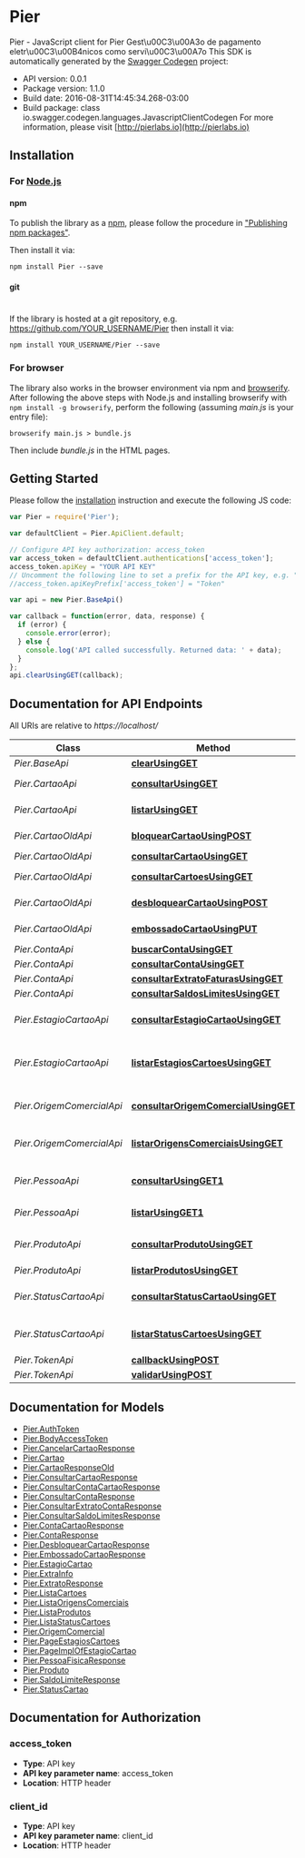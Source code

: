 # Pier

Pier - JavaScript client for Pier
Gest\u00C3\u00A3o de pagamento eletr\u00C3\u00B4nicos como servi\u00C3\u00A7o
This SDK is automatically generated by the [Swagger Codegen](https://github.com/swagger-api/swagger-codegen) project:

- API version: 0.0.1
- Package version: 1.1.0
- Build date: 2016-08-31T14:45:34.268-03:00
- Build package: class io.swagger.codegen.languages.JavascriptClientCodegen
For more information, please visit [http://pierlabs.io](http://pierlabs.io)

## Installation

### For [Node.js](https://nodejs.org/)

#### npm

To publish the library as a [npm](https://www.npmjs.com/),
please follow the procedure in ["Publishing npm packages"](https://docs.npmjs.com/getting-started/publishing-npm-packages).

Then install it via:

```shell
npm install Pier --save
```

#### git
#
If the library is hosted at a git repository, e.g.
https://github.com/YOUR_USERNAME/Pier
then install it via:

```shell
npm install YOUR_USERNAME/Pier --save
```

### For browser

The library also works in the browser environment via npm and [browserify](http://browserify.org/). After following
the above steps with Node.js and installing browserify with `npm install -g browserify`,
perform the following (assuming *main.js* is your entry file):

```shell
browserify main.js > bundle.js
```

Then include *bundle.js* in the HTML pages.

## Getting Started

Please follow the [installation](#installation) instruction and execute the following JS code:

```javascript
var Pier = require('Pier');

var defaultClient = Pier.ApiClient.default;

// Configure API key authorization: access_token
var access_token = defaultClient.authentications['access_token'];
access_token.apiKey = "YOUR API KEY"
// Uncomment the following line to set a prefix for the API key, e.g. "Token" (defaults to null)
//access_token.apiKeyPrefix['access_token'] = "Token"

var api = new Pier.BaseApi()

var callback = function(error, data, response) {
  if (error) {
    console.error(error);
  } else {
    console.log('API called successfully. Returned data: ' + data);
  }
};
api.clearUsingGET(callback);

```

## Documentation for API Endpoints

All URIs are relative to *https://localhost/*

Class | Method | HTTP request | Description
------------ | ------------- | ------------- | -------------
*Pier.BaseApi* | [**clearUsingGET**](docs/BaseApi.md#clearUsingGET) | **GET** /api/bases/clear | /bases/clear
*Pier.CartaoApi* | [**consultarUsingGET**](docs/CartaoApi.md#consultarUsingGET) | **GET** /api/cartoes/{id_cartao} | Apresenta os dados de um determinado Cart\u00C3\u00A3o
*Pier.CartaoApi* | [**listarUsingGET**](docs/CartaoApi.md#listarUsingGET) | **GET** /api/cartoes | Lista os Cart\u00C3\u00B5es gerados pelo Emissor
*Pier.CartaoOldApi* | [**bloquearCartaoUsingPOST**](docs/CartaoOldApi.md#bloquearCartaoUsingPOST) | **POST** /api/contas/{idConta}/cartoes/{idCartao}/bloquear | Bloqueia um cart\u00C3\u00A3o
*Pier.CartaoOldApi* | [**consultarCartaoUsingGET**](docs/CartaoOldApi.md#consultarCartaoUsingGET) | **GET** /api/contas/{idConta}/cartoes/{idCartao} | Retorna um cart\u00C3\u00A3o
*Pier.CartaoOldApi* | [**consultarCartoesUsingGET**](docs/CartaoOldApi.md#consultarCartoesUsingGET) | **GET** /api/contas/{idConta}/cartoes | Retorna todos os cart\u00C3\u00B5es
*Pier.CartaoOldApi* | [**desbloquearCartaoUsingPOST**](docs/CartaoOldApi.md#desbloquearCartaoUsingPOST) | **POST** /api/contas/{idConta}/cartoes/{idCartao}/desbloquear | Desbloqueia um cart\u00C3\u00A3o
*Pier.CartaoOldApi* | [**embossadoCartaoUsingPUT**](docs/CartaoOldApi.md#embossadoCartaoUsingPUT) | **PUT** /api/contas/{idConta}/cartoes/{idCartao}/embossado | Embossado
*Pier.ContaApi* | [**buscarContaUsingGET**](docs/ContaApi.md#buscarContaUsingGET) | **GET** /api/contas/buscar | Buscar contas
*Pier.ContaApi* | [**consultarContaUsingGET**](docs/ContaApi.md#consultarContaUsingGET) | **GET** /api/contas/{idConta} | Retorna uma conta
*Pier.ContaApi* | [**consultarExtratoFaturasUsingGET**](docs/ContaApi.md#consultarExtratoFaturasUsingGET) | **GET** /api/contas/{idConta}/faturas | Retorna os extratos
*Pier.ContaApi* | [**consultarSaldosLimitesUsingGET**](docs/ContaApi.md#consultarSaldosLimitesUsingGET) | **GET** /api/contas/{idConta}/limites | Retorna o limite
*Pier.EstagioCartaoApi* | [**consultarEstagioCartaoUsingGET**](docs/EstagioCartaoApi.md#consultarEstagioCartaoUsingGET) | **GET** /api/estagios-cartoes/{id_estagio_cartao} | Apresenta os dados de um determinado Estagio Cart\u00C3\u00A3o 
*Pier.EstagioCartaoApi* | [**listarEstagiosCartoesUsingGET**](docs/EstagioCartaoApi.md#listarEstagiosCartoesUsingGET) | **GET** /api/estagios-cartoes | Lista as op\u00C3\u00A7\u00C3\u00B5es de Est\u00C3\u00A1gios do Cart\u00C3\u00A3o 
*Pier.OrigemComercialApi* | [**consultarOrigemComercialUsingGET**](docs/OrigemComercialApi.md#consultarOrigemComercialUsingGET) | **GET** /api/origens-comerciais/{id_origem_comercial} | Opera\u00C3\u00A7\u00C3\u00A3o utilizada para consultar uma determinada Origem Comercial 
*Pier.OrigemComercialApi* | [**listarOrigensComerciaisUsingGET**](docs/OrigemComercialApi.md#listarOrigensComerciaisUsingGET) | **GET** /api/origens-comerciais | Opera\u00C3\u00A7\u00C3\u00A3o utilizada para listar Origens Comerciais 
*Pier.PessoaApi* | [**consultarUsingGET1**](docs/PessoaApi.md#consultarUsingGET1) | **GET** /api/pessoas/{id_origem_comercial} | Opera\u00C3\u00A7\u00C3\u00A3o utilizada para consultar uma determinada Origem Comercial 
*Pier.PessoaApi* | [**listarUsingGET1**](docs/PessoaApi.md#listarUsingGET1) | **GET** /api/pessoas | Lista as Pessoas cadastradas no Emissor
*Pier.ProdutoApi* | [**consultarProdutoUsingGET**](docs/ProdutoApi.md#consultarProdutoUsingGET) | **GET** /api/produtos/{id_origem_comercial} | Opera\u00C3\u00A7\u00C3\u00A3o utilizada para consultar uma determinada Origem Comercial 
*Pier.ProdutoApi* | [**listarProdutosUsingGET**](docs/ProdutoApi.md#listarProdutosUsingGET) | **GET** /api/produtos | Lista os Produtos do Emissor
*Pier.StatusCartaoApi* | [**consultarStatusCartaoUsingGET**](docs/StatusCartaoApi.md#consultarStatusCartaoUsingGET) | **GET** /api/status-cartoes/{id_status_cartao} | Apresenta os dados de um determinado Status Cart\u00C3\u00A3o 
*Pier.StatusCartaoApi* | [**listarStatusCartoesUsingGET**](docs/StatusCartaoApi.md#listarStatusCartoesUsingGET) | **GET** /api/status-cartoes | Lista as op\u00C3\u00A7\u00C3\u00B5es de Status do Cart\u00C3\u00A3o 
*Pier.TokenApi* | [**callbackUsingPOST**](docs/TokenApi.md#callbackUsingPOST) | **POST** /api/tokens/callback | /tokens/callback
*Pier.TokenApi* | [**validarUsingPOST**](docs/TokenApi.md#validarUsingPOST) | **POST** /api/tokens/validar | /tokens/validar


## Documentation for Models

 - [Pier.AuthToken](docs/AuthToken.md)
 - [Pier.BodyAccessToken](docs/BodyAccessToken.md)
 - [Pier.CancelarCartaoResponse](docs/CancelarCartaoResponse.md)
 - [Pier.Cartao](docs/Cartao.md)
 - [Pier.CartaoResponseOld](docs/CartaoResponseOld.md)
 - [Pier.ConsultarCartaoResponse](docs/ConsultarCartaoResponse.md)
 - [Pier.ConsultarContaCartaoResponse](docs/ConsultarContaCartaoResponse.md)
 - [Pier.ConsultarContaResponse](docs/ConsultarContaResponse.md)
 - [Pier.ConsultarExtratoContaResponse](docs/ConsultarExtratoContaResponse.md)
 - [Pier.ConsultarSaldoLimitesResponse](docs/ConsultarSaldoLimitesResponse.md)
 - [Pier.ContaCartaoResponse](docs/ContaCartaoResponse.md)
 - [Pier.ContaResponse](docs/ContaResponse.md)
 - [Pier.DesbloquearCartaoResponse](docs/DesbloquearCartaoResponse.md)
 - [Pier.EmbossadoCartaoResponse](docs/EmbossadoCartaoResponse.md)
 - [Pier.EstagioCartao](docs/EstagioCartao.md)
 - [Pier.ExtraInfo](docs/ExtraInfo.md)
 - [Pier.ExtratoResponse](docs/ExtratoResponse.md)
 - [Pier.ListaCartoes](docs/ListaCartoes.md)
 - [Pier.ListaOrigensComerciais](docs/ListaOrigensComerciais.md)
 - [Pier.ListaProdutos](docs/ListaProdutos.md)
 - [Pier.ListaStatusCartoes](docs/ListaStatusCartoes.md)
 - [Pier.OrigemComercial](docs/OrigemComercial.md)
 - [Pier.PageEstagiosCartoes](docs/PageEstagiosCartoes.md)
 - [Pier.PageImplOfEstagioCartao](docs/PageImplOfEstagioCartao.md)
 - [Pier.PessoaFisicaResponse](docs/PessoaFisicaResponse.md)
 - [Pier.Produto](docs/Produto.md)
 - [Pier.SaldoLimiteResponse](docs/SaldoLimiteResponse.md)
 - [Pier.StatusCartao](docs/StatusCartao.md)


## Documentation for Authorization


### access_token

- **Type**: API key
- **API key parameter name**: access_token
- **Location**: HTTP header

### client_id

- **Type**: API key
- **API key parameter name**: client_id
- **Location**: HTTP header

